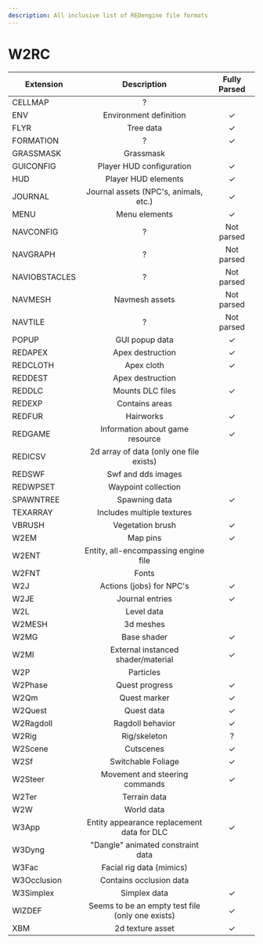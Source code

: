 ```yaml
---
description: All inclusive list of REDengine file formats
---
```


# W2RC



| Extension     |                    Description                   | Fully Parsed |
| ------------- | :----------------------------------------------: | :----------: |
| CELLMAP       |                         ?                        |              |
| ENV           |              Environment definition              |       ✓      |
| FLYR          |                     Tree data                    |       ✓      |
| FORMATION     |                         ?                        |       ✓      |
| GRASSMASK     |                     Grassmask                    |              |
| GUICONFIG     |             Player HUD configuration             |       ✓      |
| HUD           |                Player HUD elements               |       ✓      |
| JOURNAL       |       Journal assets (NPC's, animals, etc.)      |       ✓      |
| MENU          |                   Menu elements                  |       ✓      |
| NAVCONFIG     |                         ?                        |  Not parsed  |
| NAVGRAPH      |                         ?                        |  Not parsed  |
| NAVIOBSTACLES |                         ?                        |  Not parsed  |
| NAVMESH       |                  Navmesh assets                  |  Not parsed  |
| NAVTILE       |                         ?                        |  Not parsed  |
| POPUP         |                  GUI popup data                  |       ✓      |
| REDAPEX       |                 Apex destruction                 |       ✓      |
| REDCLOTH      |                    Apex cloth                    |       ✓      |
| REDDEST       |                 Apex destruction                 |              |
| REDDLC        |                 Mounts DLC files                 |       ✓      |
| REDEXP        |                  Contains areas                  |              |
| REDFUR        |                     Hairworks                    |       ✓      |
| REDGAME       |          Information about game resource         |       ✓      |
| REDICSV       |      2d array of data (only one file exists)     |              |
| REDSWF        |                Swf and dds images                |              |
| REDWPSET      |                Waypoint collection               |              |
| SPAWNTREE     |                   Spawning data                  |       ✓      |
| TEXARRAY      |            Includes multiple textures            |              |
| VBRUSH        |                 Vegetation brush                 |       ✓      |
| W2EM          |                     Map pins                     |       ✓      |
| W2ENT         |       Entity, all-encompassing engine file       |              |
| W2FNT         |                       Fonts                      |              |
| W2J           |             Actions (jobs) for NPC's             |       ✓      |
| W2JE          |                  Journal entries                 |       ✓      |
| W2L           |                    Level data                    |              |
| W2MESH        |                     3d meshes                    |              |
| W2MG          |                    Base shader                   |       ✓      |
| W2MI          |        External instanced shader/material        |       ✓      |
| W2P           |                     Particles                    |              |
| W2Phase       |                  Quest progress                  |       ✓      |
| W2Qm          |                   Quest marker                   |       ✓      |
| W2Quest       |                    Quest data                    |       ✓      |
| W2Ragdoll     |                 Ragdoll behavior                 |       ✓      |
| W2Rig         |                   Rig/skeleton                   |       ?      |
| W2Scene       |                     Cutscenes                    |       ✓      |
| W2Sf          |                Switchable Foliage                |       ✓      |
| W2Steer       |          Movement and steering commands          |       ✓      |
| W2Ter         |                   Terrain data                   |              |
| W2W           |                    World data                    |              |
| W3App         |    Entity appearance replacement data for DLC    |       ✓      |
| W3Dyng        |         "Dangle" animated constraint data        |              |
| W3Fac         |             Facial rig data (mimics)             |              |
| W3Occlusion   |              Contains occlusion data             |              |
| W3Simplex     |                   Simplex data                   |       ✓      |
| WIZDEF        | Seems to be an empty test file (only one exists) |       ✓      |
| XBM           |                 2d texture asset                 |       ✓      |
